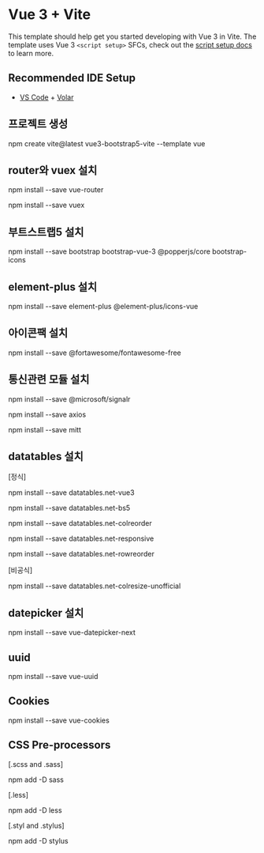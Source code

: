 # Vue 3 + Vite

This template should help get you started developing with Vue 3 in Vite. The template uses Vue 3 `<script setup>` SFCs, check out the [script setup docs](https://v3.vuejs.org/api/sfc-script-setup.html#sfc-script-setup) to learn more.

## Recommended IDE Setup

- [VS Code](https://code.visualstudio.com/) + [Volar](https://marketplace.visualstudio.com/items?itemName=Vue.volar)

## 프로젝트 생성
npm create vite@latest vue3-bootstrap5-vite --template vue

## router와 vuex 설치
npm install --save vue-router

npm install --save vuex

## 부트스트랩5 설치
npm install --save bootstrap bootstrap-vue-3 @popperjs/core bootstrap-icons

## element-plus 설치
npm install --save element-plus @element-plus/icons-vue

## 아이콘팩 설치
npm install --save @fortawesome/fontawesome-free

## 통신관련 모듈 설치
npm install --save @microsoft/signalr

npm install --save axios

npm install --save mitt

## datatables 설치
[정식] 

npm install --save datatables.net-vue3

npm install --save datatables.net-bs5

npm install --save datatables.net-colreorder

npm install --save datatables.net-responsive

npm install --save datatables.net-rowreorder

[비공식]

npm install --save datatables.net-colresize-unofficial

## datepicker 설치
npm install --save vue-datepicker-next

## uuid
npm install --save vue-uuid

## Cookies
npm install --save vue-cookies

## CSS Pre-processors

[.scss and .sass]

npm add -D sass

[.less]

npm add -D less

[.styl and .stylus]

npm add -D stylus


